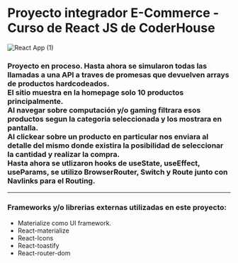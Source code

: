 <h1>Proyecto integrador E-Commerce - Curso de React JS de CoderHouse</h1>

![React App (1)](https://user-images.githubusercontent.com/64560524/104660364-2aa54980-56a5-11eb-8fd6-63c1f5282081.gif)


<h3>
Proyecto en proceso. Hasta ahora se simularon todas las llamadas a una API a traves de promesas que devuelven arrays de productos hardcodeados.   
<br>
El sitio muestra en la homepage solo 10 productos principalmente. 
<br>
Al navegar sobre computación y/o gaming filtrara esos productos segun la categoria seleccionada y los mostrara en pantalla.
<br>
Al clickear sobre un producto en particular nos enviara al detalle del mismo donde existira la posibilidad de seleccionar la cantidad y realizar la compra.
<br>
Hasta ahora se utlizaron hooks de useState, useEffect, useParams, se utilizo BrowserRouter, Switch y Route junto con Navlinks para el Routing.
</h3>

<hr>
<h3>Frameworks y/o librerias externas utilizadas en este proyecto:</h3>
<ul>
    <li>Materialize como UI framework.</li>
    <li>React-materialize</li>
    <li>React-Icons</li>
    <li>React-toastify</li>
    <li>React-router-dom</li>
</ul>
